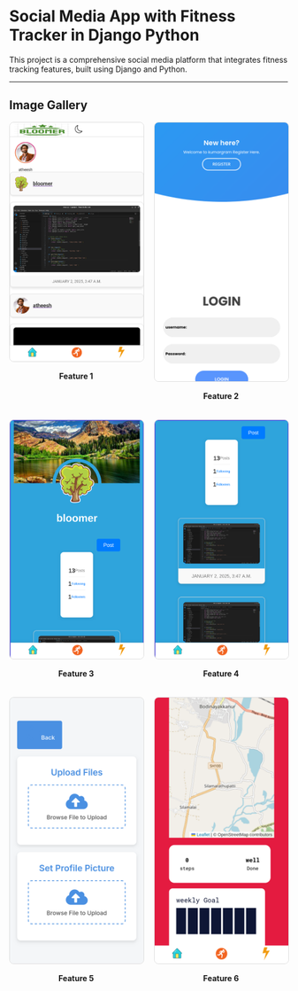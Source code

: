 # Social Media App with Fitness Tracker in Django Python

This project is a comprehensive social media platform that integrates fitness tracking features, built using Django and Python.

---

## Image Gallery

<div style="display: flex; flex-wrap: wrap; justify-content: space-between;">

  <div style="width: 48%; margin-bottom: 20px;">
    <img src="read/image1.png" alt="Feature 1" style="width: 100%; border: 1px solid #ddd; border-radius: 8px;">
    <p style="text-align: center; font-weight: bold;">Feature 1</p>
  </div>

  <div style="width: 48%; margin-bottom: 20px;">
    <img src="read/image2.png" alt="Feature 2" style="width: 100%; border: 1px solid #ddd; border-radius: 8px;">
    <p style="text-align: center; font-weight: bold;">Feature 2</p>
  </div>

  <div style="width: 48%; margin-bottom: 20px;">
    <img src="read/image3.png" alt="Feature 3" style="width: 100%; border: 1px solid #ddd; border-radius: 8px;">
    <p style="text-align: center; font-weight: bold;">Feature 3</p>
  </div>

  <div style="width: 48%; margin-bottom: 20px;">
    <img src="read/image4.png" alt="Feature 4" style="width: 100%; border: 1px solid #ddd; border-radius: 8px;">
    <p style="text-align: center; font-weight: bold;">Feature 4</p>
  </div>

  <div style="width: 48%; margin-bottom: 20px;">
    <img src="read/image5.png" alt="Feature 5" style="width: 100%; border: 1px solid #ddd; border-radius: 8px;">
    <p style="text-align: center; font-weight: bold;">Feature 5</p>
  </div>

  <div style="width: 48%; margin-bottom: 20px;">
    <img src="read/image6.png" alt="Feature 6" style="width: 100%; border: 1px solid #ddd; border-radius: 8px;">
    <p style="text-align: center; font-weight: bold;">Feature 6</p>
  </div>

</div>
